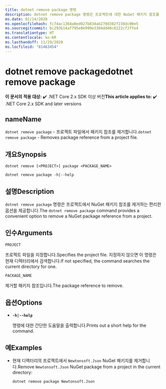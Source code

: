 ```yaml
---
title: dotnet remove package 명령
description: dotnet remove package 명령은 프로젝트에 대한 NuGet 패키지 참조를 제거하는 편리한 옵션을 제공합니다.
ms.date: 02/14/2020
ms.openlocfilehash: fc74ac1364a0ed027b83dab270d382f238dc00e5
ms.sourcegitcommit: bc293b14af795e0e999e3304dd40c0222cf2ffe4
ms.translationtype: HT
ms.contentlocale: ko-KR
ms.lasthandoff: 11/29/2020
ms.locfileid: "81463454"
---
```

# <a name="dotnet-remove-package"></a><span data-ttu-id="e73b4-103">dotnet remove package</span><span class="sxs-lookup"><span data-stu-id="e73b4-103">dotnet remove package</span></span>

<span data-ttu-id="e73b4-104">**이 문서의 적용 대상:** ✔️ .NET Core 2.x SDK 이상 버전</span><span class="sxs-lookup"><span data-stu-id="e73b4-104">**This article applies to:** ✔️ .NET Core 2.x SDK and later versions</span></span>

## <a name="name"></a><span data-ttu-id="e73b4-105">name</span><span class="sxs-lookup"><span data-stu-id="e73b4-105">Name</span></span>

<span data-ttu-id="e73b4-106">`dotnet remove package` - 프로젝트 파일에서 패키지 참조를 제거합니다.</span><span class="sxs-lookup"><span data-stu-id="e73b4-106">`dotnet remove package` - Removes package reference from a project file.</span></span>

## <a name="synopsis"></a><span data-ttu-id="e73b4-107">개요</span><span class="sxs-lookup"><span data-stu-id="e73b4-107">Synopsis</span></span>

```dotnetcli
dotnet remove [<PROJECT>] package <PACKAGE_NAME>

dotnet remove package -h|--help
```

## <a name="description"></a><span data-ttu-id="e73b4-108">설명</span><span class="sxs-lookup"><span data-stu-id="e73b4-108">Description</span></span>

<span data-ttu-id="e73b4-109">`dotnet remove package` 명령은 프로젝트에서 NuGet 패키지 참조를 제거하는 편리한 옵션을 제공합니다.</span><span class="sxs-lookup"><span data-stu-id="e73b4-109">The `dotnet remove package` command provides a convenient option to remove a NuGet package reference from a project.</span></span>

## <a name="arguments"></a><span data-ttu-id="e73b4-110">인수</span><span class="sxs-lookup"><span data-stu-id="e73b4-110">Arguments</span></span>

`PROJECT`

<span data-ttu-id="e73b4-111">프로젝트 파일을 지정합니다.</span><span class="sxs-lookup"><span data-stu-id="e73b4-111">Specifies the project file.</span></span> <span data-ttu-id="e73b4-112">지정하지 않으면 이 명령은 현재 디렉터리에서 검색합니다.</span><span class="sxs-lookup"><span data-stu-id="e73b4-112">If not specified, the command searches the current directory for one.</span></span>

`PACKAGE_NAME`

<span data-ttu-id="e73b4-113">제거할 패키지 참조입니다.</span><span class="sxs-lookup"><span data-stu-id="e73b4-113">The package reference to remove.</span></span>

## <a name="options"></a><span data-ttu-id="e73b4-114">옵션</span><span class="sxs-lookup"><span data-stu-id="e73b4-114">Options</span></span>

- **`-h|--help`**

  <span data-ttu-id="e73b4-115">명령에 대한 간단한 도움말을 출력합니다.</span><span class="sxs-lookup"><span data-stu-id="e73b4-115">Prints out a short help for the command.</span></span>

## <a name="examples"></a><span data-ttu-id="e73b4-116">예</span><span class="sxs-lookup"><span data-stu-id="e73b4-116">Examples</span></span>

- <span data-ttu-id="e73b4-117">현재 디렉터리의 프로젝트에서 `Newtonsoft.Json` NuGet 패키지를 제거합니다.</span><span class="sxs-lookup"><span data-stu-id="e73b4-117">Remove `Newtonsoft.Json` NuGet package from a project in the current directory:</span></span>

  ```dotnetcli
  dotnet remove package Newtonsoft.Json
  ```
